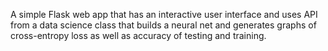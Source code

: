 A simple Flask web app that has an interactive user interface and uses API from a data science class that builds a neural net and generates graphs of cross-entropy loss as well as accuracy of testing and training.

